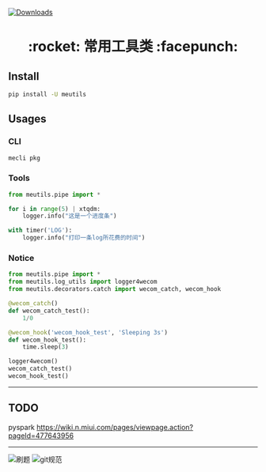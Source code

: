 [![Downloads](http://pepy.tech/badge/meutils)](http://pepy.tech/project/meutils)

<h1 align = "center">:rocket: 常用工具类 :facepunch:</h1>

## Install
```bash
pip install -U meutils
```

## Usages
### CLI
```bash
mecli pkg
```

### Tools
```python
from meutils.pipe import *

for i in range(5) | xtqdm:
    logger.info("这是一个进度条")

with timer('LOG'):
    logger.info("打印一条log所花费的时间")
```

### Notice
```python
from meutils.pipe import *
from meutils.log_utils import logger4wecom
from meutils.decorators.catch import wecom_catch, wecom_hook

@wecom_catch()
def wecom_catch_test():
    1/0

@wecom_hook('wecom_hook_test', 'Sleeping 3s')
def wecom_hook_test():
    time.sleep(3)

logger4wecom()
wecom_catch_test()
wecom_hook_test()
```

---
## TODO

pyspark https://wiki.n.miui.com/pages/viewpage.action?pageId=477643956

---
![刷题](https://tva1.sinaimg.cn/large/008eGmZEly1gopa6fzuwwj30xj0u0ado.jpg)
![git规范](https://tva1.sinaimg.cn/large/008eGmZEly1gn22tnx04dj312t0qpq6k.jpg)